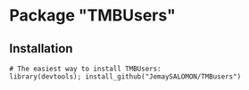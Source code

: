 Package "TMBUsers"
=========================

## Installation

```{r, eval = FALSE}
# The easiest way to install TMBUsers:
library(devtools); install_github("JemaySALOMON/TMBusers")
```

